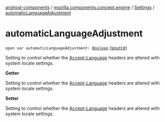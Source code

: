 [android-components](../../index.md) / [mozilla.components.concept.engine](../index.md) / [Settings](index.md) / [automaticLanguageAdjustment](./automatic-language-adjustment.md)

# automaticLanguageAdjustment

`open var automaticLanguageAdjustment: `[`Boolean`](https://kotlinlang.org/api/latest/jvm/stdlib/kotlin/-boolean/index.html) [(source)](https://github.com/mozilla-mobile/android-components/blob/master/components/concept/engine/src/main/java/mozilla/components/concept/engine/Settings.kt#L44)

Setting to control whether the [Accept-Language](#) headers are altered with system locale
settings.

**Getter**

Setting to control whether the [Accept-Language](#) headers are altered with system locale
settings.

**Setter**

Setting to control whether the [Accept-Language](#) headers are altered with system locale
settings.

